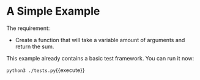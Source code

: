 A Simple Example
================

The requirement:

  * Create a function that will take a variable amount of arguments
    and return the sum.

This example already contains a basic test framework.  You can
run it now:

`python3 ./tests.py`{{execute}}